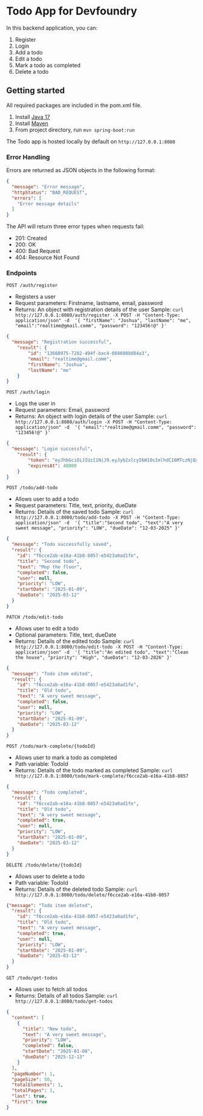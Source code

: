 # Todo App for Devfoundry

In this backend application, you can:

1. Register
2. Login
3. Add a todo
4. Edit a todo
5. Mark a todo as completed
6. Delete a todo

## Getting started


All required packages are included in the pom.xml file.

1. Install [Java 17](https://www.java.com/download/ie_manual.jsp)
2. Install [Maven](https://maven.apache.org/install.html)
3. From project directory, run `mvn spring-boot:run`

The Todo app is hosted locally by default on `http://127.0.0.1:8080`

### Error Handling
Errors are returned as JSON objects in the following format:
```json
{
  "message": "Error message",
  "httpStatus": "BAD_REQUEST",
  "errors": [
    "Error message details"
  ]
}
```

The API will return three error types when requests fail:

- 201: Created
- 200: OK
- 400: Bad Request
- 404: Resource Not Found 

### Endpoints
`POST /auth/register`

- Registers a user
- Request parameters: Firstname, lastname, email, password
- Returns: An object with registration details of the user
  Sample: `curl http://127.0.0.1:8080/auth/register -X POST -H "Content-Type: application/json" -d 
'{
"firstName": "Joshua",
    "lastName": "me",
    "email":"realtime@gmail.comm",
    "password": "123456!@"
}'`

```json
{
  "message": "Registration successful",
    "result": {
        "id": "13660975-7282-494f-bac4-0846088d84a3",
        "email": "realtime@gmail.comm",
        "firstName": "Joshua",
        "lastName": "me"
    }
}
```

`POST /auth/login`

- Logs the user in
- Request parameters: Email, password
- Returns: An object with login details of the user
  Sample: `curl http://127.0.0.1:8080/auth/login -X POST -H "Content-Type: application/json" -d 
'{
    "email":"realtime@gmail.comm",
    "password": "123456!@"
}'`

```json
{
  "message": "Login successful",
    "result": {
        "token": "eyJhbGciOiJIUzI1NiJ9.eyJyb2xlcyI6W10sImlhdCI6MTczNjQxMDIwMywiZXhwIjoxNzM2ODEwMjAzLCJzdWIiOiJyZWFsdGltZUBnbWFpbC5jb21tIn0.5WC2cHSz6mO7mAk2yUgTAf2V0_qWX62rudXSZcE2uOM",
        "expiresAt": 40000
    }
}
```

`POST /todo/add-todo`

- Allows user to add a todo
- Request parameters: Title, text, priority, dueDate
- Returns: Details of the saved todo
  Sample: `curl http://127.0.0.1:8080/todo/add-todo -X POST -H "Content-Type: application/json" -d 
'{
    "title":"Second todo",
    "text":"A very sweet message",
    "priority": "LOW",
    "dueDate": "12-03-2025"
}'`

```json
{
  "message": "Todo successfully saved",
  "result": {
    "id": "f6cce2ab-e16a-41b8-8057-e5423a0ad1fe",
    "title": "Second todo",
    "text": "Mop the floor",
    "completed": false,
    "user": null,
    "priority": "LOW",
    "startDate": "2025-01-09",
    "dueDate": "2025-03-12"
  }
}
```

`PATCH /todo/edit-todo`

- Allows user to edit a todo
- Optional parameters: Title, text, dueDate
- Returns: Details of the edited todo
  Sample: `curl http://127.0.0.1:8080/todo/edit-todo -X POST -H "Content-Type: application/json" -d 
'{
    "title":"An edited todo",
    "text":"Clean the house",
    "priority": "High",
    "dueDate": "12-03-2026"
}'`

```json
{
  "message": "Todo item edited",
  "result": {
    "id": "f6cce2ab-e16a-41b8-8057-e5423a0ad1fe",
    "title": "Old todo",
    "text": "A very sweet message",
    "completed": false,
    "user": null,
    "priority": "LOW",
    "startDate": "2025-01-09",
    "dueDate": "2025-03-12"
  }
}
```


`POST /todo/mark-complete/{todoId}`

- Allows user to mark a todo as completed
-  Path variable: TodoId
- Returns: Details of the todo marked as completed
  Sample: `curl http://127.0.0.1:8080/todo/mark-complete/f6cce2ab-e16a-41b8-8057`

```json
{
  "message": "Todo completed",
  "result": {
    "id": "f6cce2ab-e16a-41b8-8057-e5423a0ad1fe",
    "title": "Old todo",
    "text": "A very sweet message",
    "completed": true,
    "user": null,
    "priority": "LOW",
    "startDate": "2025-01-09",
    "dueDate": "2025-03-12"
  }
}
```


`DELETE /todo/delete/{todoId}`

- Allows user to delete a todo
-  Path variable: TodoId
- Returns: Details of the deleted todo
  Sample: `curl http://127.0.0.1:8080/todo/delete/f6cce2ab-e16a-41b8-8057`

```json
{"message": "Todo item deleted",
  "result": {
    "id": "f6cce2ab-e16a-41b8-8057-e5423a0ad1fe",
    "title": "Old todo",
    "text": "A very sweet message",
    "completed": true,
    "user": null,
    "priority": "LOW",
    "startDate": "2025-01-09",
    "dueDate": "2025-03-12"
  }
}
```

`GET /todo/get-todos`

- Allows user to fetch all todos
- Returns: Details of all todos
  Sample: `curl http://127.0.0.1:8080/todo/get-todos`

```json
{
  "content": [
    {
      "title": "New todo",
      "text": "A very sweet message",
      "priority": "LOW",
      "completed": false,
      "startDate": "2025-01-08",
      "dueDate": "2025-12-13"
    }
  ],
  "pageNumber": 1,
  "pageSize": 50,
  "totalElements": 1,
  "totalPages": 1,
  "last": true,
  "first": true
}
```